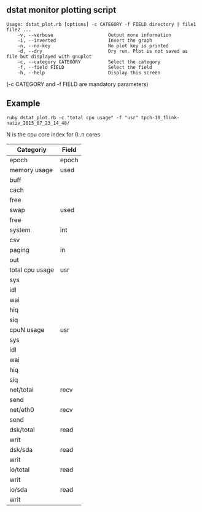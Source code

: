 ## dstat monitor plotting script

```
Usage: dstat_plot.rb [options] -c CATEGORY -f FIELD directory | file1 file2 ...
    -v, --verbose                    Output more information
    -i, --inverted                   Invert the graph
    -n, --no-key                     No plot key is printed
    -d, --dry                        Dry run. Plot is not saved as file but displayed with gnuplot
    -c, --category CATEGORY          Select the category
    -f, --field FIELD                Select the field
    -h, --help                       Display this screen
```

(-c CATEGORY and -f FIELD are mandatory parameters)

## Example

```
ruby dstat_plot.rb -c "total cpu usage" -f "usr" tpch-10_flink-nativ_2015_07_23_14_48/
```

N is the cpu core index for 0..n cores

Categoriy | Field
----------|------
epoch | epoch
memory usage | used
 | buff
 | cach
 | free
swap | used
 |free
system | int
 |csv
paging | in
 |out
total cpu usage | usr
 | sys
 | idl
 | wai
 | hiq
 | siq
cpuN usage | usr
 | sys
 | idl
 | wai
 | hiq
 | siq
net/total | recv
 | send
net/eth0 | recv
 | send
dsk/total | read
 | writ
dsk/sda | read
 | writ
io/total | read
 | writ
io/sda | read
 | writ
